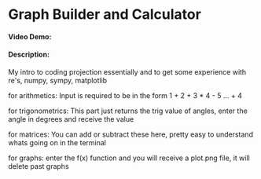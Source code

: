# Graph Builder and Calculator
#### Video Demo:  <URL HERE>
#### Description:
My intro to coding projection essentially and to get some experience with 
re's, numpy, sympy, matplotlib

for arithmetics:
Input is required to be in the form 1 + 2 + 3 * 4 - 5 ... + 4

for trigonometrics:
This part just returns the trig value of angles, enter the angle in degrees and receive the value

for matrices:
You can add or subtract these here, pretty easy to understand whats going on in the terminal

for graphs:
enter the f(x) function and you will receive a plot.png file, it will delete past graphs
